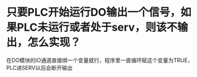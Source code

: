 # 只要PLC开始运行DO输出一个信号，如果PLC未运行或者处于serv，则该不输出，怎么实现？

在DO模块的IO通道直接绑一个变量就行，程序里一直循环赋这个变量为TRUE，PLC进SERV以后会断开输出
